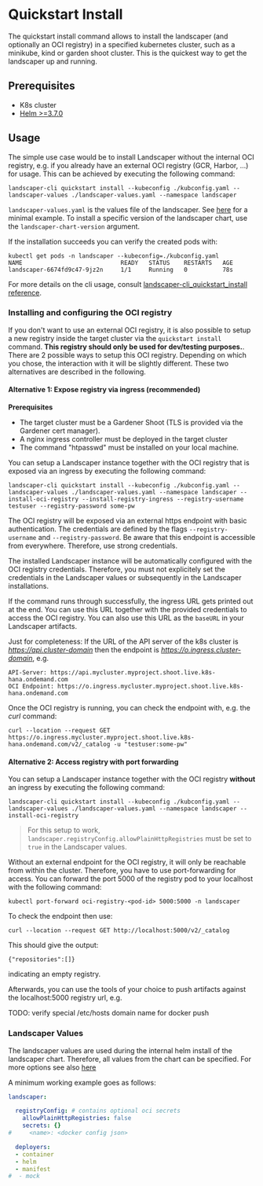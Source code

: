 # Quickstart Install

The quickstart install command allows to install the landscaper (and optionally an OCI registry) in a specified kubernetes cluster, such as a minikube, kind or garden shoot cluster. This is the quickest way to get the landscaper up and running.

## Prerequisites
- K8s cluster
- [Helm >=3.7.0](https://helm.sh/docs/intro/install/)

## Usage
The simple use case would be to install Landscaper without the internal OCI registry, e.g. if you already have an external OCI registry (GCR, Harbor, ...) for usage. This can be achieved by executing the following command:

```
landscaper-cli quickstart install --kubeconfig ./kubconfig.yaml --landscaper-values ./landscaper-values.yaml --namespace landscaper
```

`landscaper-values.yaml` is the values file of the landscaper. See [here](#landscaper-values) for a minimal example. To install a specific version of the landscaper chart, use the `landscaper-chart-version` argument.

If the installation succeeds you can verify the created pods with:

```
kubectl get pods -n landscaper --kubeconfig=./kubconfig.yaml
NAME                            READY   STATUS    RESTARTS   AGE
landscaper-6674fd9c47-9jz2n     1/1     Running   0          78s
```

For more details on the cli usage, consult [landscaper-cli_quickstart_install reference](../../reference/landscaper-cli_quickstart_install.md).

### Installing and configuring the OCI registry

If you don't want to use an external OCI registry, it is also possible to setup a new registry inside the target cluster via the `quickstart install` command. **This registry should only be used for dev/testing purposes.**. There are 2 possible ways to setup this OCI registry. Depending on which you chose, the interaction with it will be slightly different. These two alternatives are described in the following.

#### Alternative 1: Expose registry via ingress (recommended)

**Prerequisites**
- The target cluster must be a Gardener Shoot (TLS is provided via the Gardener cert manager).
- A nginx ingress controller must be deployed in the target cluster
- The command "htpasswd" must be installed on your local machine.

You can setup a Landscaper instance together with the OCI registry that is exposed via an ingress by executing the following command:

```
landscaper-cli quickstart install --kubeconfig ./kubconfig.yaml --landscaper-values ./landscaper-values.yaml --namespace landscaper --install-oci-registry --install-registry-ingress --registry-username testuser --registry-password some-pw
```

The OCI registry will be exposed via an external https endpoint with basic authentication. The credentials are defined by the flags `--registry-username` and `--registry-password`. Be aware that this endpoint is accessible from everywhere. Therefore, use strong credentials.

The installed Landscaper instance will be automatically configured with the OCI registry credentials. Therefore, you must not explicitely set the credentials in the Landscaper values or subsequently in the Landscaper installations.

If the command runs through successfully, the ingress URL gets printed out at the end. You can use this URL together with the provided credentials to access the OCI registry. You can also use this URL as the `baseURL` in your Landscaper artifacts.

Just for completeness: If the URL of the API server of the k8s cluster is *https://api.cluster-domain* then the endpoint is 
*https://o.ingress.cluster-domain*, e.g. 

```
API-Server: https://api.mycluster.myproject.shoot.live.k8s-hana.ondemand.com
OCI Endpoint: https://o.ingress.mycluster.myproject.shoot.live.k8s-hana.ondemand.com
```

Once the OCI registry is running, you can check the endpoint with, e.g. the *curl* command:

```
curl --location --request GET https://o.ingress.mycluster.myproject.shoot.live.k8s-hana.ondemand.com/v2/_catalog -u "testuser:some-pw" 
```

#### Alternative 2: Access registry with port forwarding

You can setup a Landscaper instance together with the OCI registry **without** an ingress by executing the following command:

```
landscaper-cli quickstart install --kubeconfig ./kubconfig.yaml --landscaper-values ./landscaper-values.yaml --namespace landscaper --install-oci-registry
```

> For this setup to work, `landscaper.registryConfig.allowPlainHttpRegistries` must be set to `true` in the Landscaper values.

Without an external endpoint for the OCI registry, it will only be reachable from within the cluster. Therefore, you have to use port-forwarding for access. You can forward the port 5000 of the registry pod to your localhost with the following command:

```
kubectl port-forward oci-registry-<pod-id> 5000:5000 -n landscaper
```
To check the endpoint then use:
```
curl --location --request GET http://localhost:5000/v2/_catalog
```
This should give the output:

```
{"repositories":[]}
```

indicating an empty registry.

Afterwards, you can use the tools of your choice to push artifacts against the localhost:5000 registry url, e.g. 

TODO: verify special /etc/hosts domain name for docker push

### Landscaper Values

The landscaper values are used during the internal helm install of the landscaper chart. Therefore, all values from the 
chart can be specified. For more options see also [here](https://github.com/gardener/landscaper/blob/master/charts/landscaper/values.yaml)

A minimum working example goes as follows:
```yaml
landscaper:

  registryConfig: # contains optional oci secrets
    allowPlainHttpRegistries: false
    secrets: {}
#     <name>: <docker config json>

  deployers:
  - container
  - helm
  - manifest
#  - mock

```


